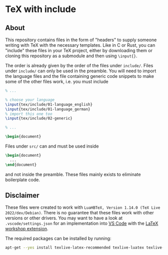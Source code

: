 # TeX with include

## About

This repository contains files in the form of "headers" to supply someone writing with TeX with the necessary templates. Like in C or Rust, you can "include" these files in your TeX project, either by downloading them or cloning this repository as a submodule and then using `\input{}`.

The order is already given by the order of the files under `include/`. Files under `include/` can only be used in the preamble. You will need to import the language files and the file containing generic code snippets to make some of the other files work, i.e. you must include

``` LATEX
% ...

% choose your language
\input{tex/include/01-language_english}
\input{tex/include/01-language_german}
% import this one too
\input{tex/include/02-generic}

% ...

\begin{document}
```

Files under `src/` can and must be used inside

``` LATEX
\begin{document}
  ...
\end{document}
```

and not inside the preamble. These files mainly exists to eliminate boilerplate code.

## Disclaimer

These files were created to work with `LuaHBTeX, Version 1.14.0 (TeX Live 2022/dev/Debian)`. There is no guarantee that these files work with other versions or other drivers. You may want to have a look at `.vscode/settings.json` for an implementation into [VS Code] with the [LaTeX workshop extension].

The required packages can be installed by running:

```bash
apt-get --yes install texlive-latex-recommended texlive-luatex texlive-lang-european texlive-science texlive-bibtex-extra biber
```

[VS Code]: https://code.visualstudio.com/
[LaTeX workshop extension]: https://marketplace.visualstudio.com/items?itemName=James-Yu.latex-workshop
